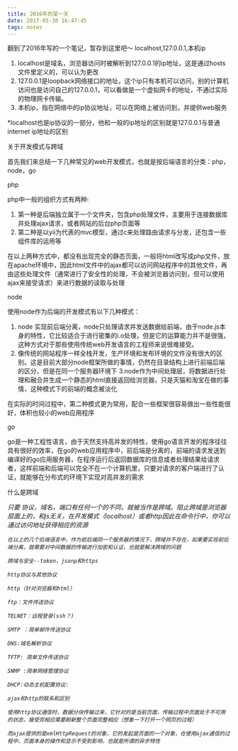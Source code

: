 ```yaml
---
title: 2016年的某一天
date: 2017-05-30 16:47:45
tags: notes
---
```

翻到了2016年写的一个笔记，暂存到这里吧～
localhost,127.0.0.1,本机ip

1. localhost是域名，浏览器访问时被解析到127.0.0.1的ip地址，这是通过hosts文件里定义的，可以认为更改
2. 127.0.0.1是loopback网络接口的地址，这个ip只有本机可以访问，别的计算机访问也是访问自己的127.0.0.1，可以看做是一个虚拟网卡的地址，不通过实际的物理网卡传输。
3. 本机ip，指在网络中的ip协议地址，可以在网络上被访问到，并提供web服务

*localhost也是ip协议的一部分，他和一般的ip地址的区别就是127.0.0.1与普通internet ip地址的区别

关于开发模式与跨域

首先我们来总结一下几种常见的web开发模式，也就是按后端语言的分类：php，node，go

php

php中一般的组织方式有两种:

1. 第一种是后端独立属于一个文件夹，包含php处理文件，主要用于连接数据库并处理ajax请求，或者网站的后台php页面等
2. 第二种是以yii为代表的mvc模型，通过c来处理路由请求与分发，还包含一些组件库的运用等

在以上两种方式中，都没有出现完全的静态页面，一般将html改写成php文件，放在apache环境中，因此html文件中的ajax都可以访问网站程序中的其他文件，再由这些处理文件（通常进行了安全性的处理，不会被浏览器访问到，但可以使用ajax来接受请求）来进行数据的读取与处理

node

使用node作为后端的开发模式有以下几种模式：

1. node 实现前后端分离，node只处理请求并发送数据给前端，由于node.js本身的特性，它比较适合于进行密集的i.o处理，但是它的运算能力并不是很强，这种方式对于那些使用传统web开发语言的工程师来说很难接受。
2. 像传统的网站程序一样全栈开发，生产环境和发布环境的文件没有很大的区别。这是目前大部分node框架所做的事情，仍然在目录结构上进行前端后端的区分，但是在同一个服务器环境下
3.node作为中间处理层，将数据进行处理和融合并生成一个静态的html直接返回给浏览器，只是天猫和淘宝在做的事情，这种模式下的前端的概念被淡化

在实际的时间过程中，第二种模式更为常用，配合一些框架很容易做出一些性能很好，体积也较小的web应用程序

go

go是一种工程性语言，由于天然支持高并发的特性，使用go语言开发的程序往往具有很好的效率，在go的web应用程序中，前后端是分离的，前端的请求发送到编译好的go应用服务器，在程序运行后返回数据库的信息或者处理结果给请求者，这样前端和后端可以完全不在一个计算机里，只要对请求的客户端进行了认证，就能够在分布式的环境下实现对高并发的需求

什么是跨域

<em>只要 协议，域名，端口有任何一个的不同，就被当作是跨域。阻止跨域是浏览器层面上的，和js无关，在开发模式（localhost）或者http因此在命令行中，你可以通过访问地址获得相应的资源

    在以上的几个后端语言中，作为前后端同一个服务器的情况下，跨域并不存在，如果要实现前后端分离，就需要对中间数据的传输进行加密和认证，也就是解决跨域的问题

    跨域与安全--token，jsonp和https

    http协议与其他协议

    http（针对浏览器和html）

    ftp：文件传送协议

    TELNET：远程登录(ssh？)

    SMTP ：简单邮件传送协议

    DNS:域名解析协议

    TFTP: 简单文件传送协议

    SNMP :简单网络管理协议

    DHCP:动态主机配置协议:

    ajax和http的联系和区别

    使用http协议通信时，数据分块传输过来，它针对的是当前页面，传输过程中页面处于不可用的状态，接受完相应需要刷新整个页面完整相应（想象一下打开一个网页的过程）

    而ajax提供的是xmlHttpRequest的对象，它的发起是页面的一个对象，在使用ajax通信的过程中，页面本身的操作和显示不受到影响，也就是所谓的异步特性
